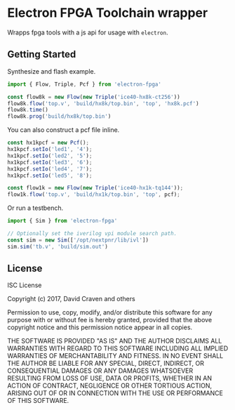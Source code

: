 # Electron FPGA Toolchain wrapper

Wrapps fpga tools with a js api for usage with `electron`.

## Getting Started
Synthesize and flash example.

```ts
import { Flow, Triple, Pcf } from 'electron-fpga'

const flow8k = new Flow(new Triple('ice40-hx8k-ct256'))
flow8k.flow('top.v', 'build/hx8k/top.bin', 'top', 'hx8k.pcf')
flow8k.time()
flow8k.prog('build/hx8k/top.bin')
```

You can also construct a pcf file inline.

```ts
const hx1kpcf = new Pcf();
hx1kpcf.setIo('led1', '4');
hx1kpcf.setIo('led2', '5');
hx1kpcf.setIo('led3', '6');
hx1kpcf.setIo('led4', '7');
hx1kpcf.setIo('led5', '8');

const flow1k = new Flow(new Triple('ice40-hx1k-tq144'));
flow1k.flow('top.v', 'build/hx1k/top.bin', 'top', pcf);
```

Or run a testbench.

```ts
import { Sim } from 'electron-fpga'

// Optionally set the iverilog vpi module search path.
const sim = new Sim(['/opt/nextpnr/lib/ivl'])
sim.sim('tb.v', 'build/sim.out')
```

## License
ISC License

Copyright (c) 2017, David Craven and others

Permission to use, copy, modify, and/or distribute this software for any
purpose with or without fee is hereby granted, provided that the above
copyright notice and this permission notice appear in all copies.

THE SOFTWARE IS PROVIDED "AS IS" AND THE AUTHOR DISCLAIMS ALL WARRANTIES WITH
REGARD TO THIS SOFTWARE INCLUDING ALL IMPLIED WARRANTIES OF MERCHANTABILITY
AND FITNESS. IN NO EVENT SHALL THE AUTHOR BE LIABLE FOR ANY SPECIAL, DIRECT,
INDIRECT, OR CONSEQUENTIAL DAMAGES OR ANY DAMAGES WHATSOEVER RESULTING FROM
LOSS OF USE, DATA OR PROFITS, WHETHER IN AN ACTION OF CONTRACT, NEGLIGENCE
OR OTHER TORTIOUS ACTION, ARISING OUT OF OR IN CONNECTION WITH THE USE OR
PERFORMANCE OF THIS SOFTWARE.
